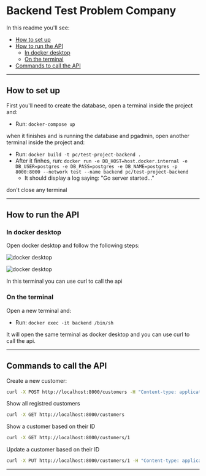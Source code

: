 # Backend Test Problem Company

In this readme you'll see:
- [How to set up](#how-to-set-up)
- [How to run the API](#how-to-run-the-api)
  - [In docker desktop](#in-docker-desktop)
  - [On the terminal](#on-the-terminal)
- [Commands to call the API](#commands-to-call-the-api)

---
## How to set up

First you'll need to create the database, open a terminal inside the project and:

- Run: ``` docker-compose up ```

when it finishes and is running the database and pgadmin, open another terminal inside the project and:

- Run: ``` docker build -t pc/test-project-backend . ```
- After it finhes, run: ``` docker run -e DB_HOST=host.docker.internal -e DB_USER=postgres -e DB_PASS=postgres -e DB_NAME=postgres -p 8000:8000 --network test --name backend pc/test-project-backend ```
  - It should display a log saying: "Go server started..."

don't close any terminal

---
## How to run the API

### In docker desktop
Open docker desktop and follow the following steps:

![docker desktop](https://github.com/KauaLimaMartins/problem-company-backend-test/blob/master/readme-assets/docker-desktop-prtsc-1.png)

![docker desktop](https://github.com/KauaLimaMartins/problem-company-backend-test/blob/master/readme-assets/docker-desktop-prtsc-2.png)

In this terminal you can use curl to call the api
### On the terminal

Open a new terminal and:

- Run: ``` docker exec -it backend /bin/sh ```

It will open the same terminal as docker desktop and you can use curl to call the api.

---
## Commands to call the API

Create a new customer:
```bash
curl -X POST http://localhost:8000/customers -H "Content-type: application/json" -d '{ "firstName": "alex", "lastName": "ferreira", "email": "alex@problem.com", "password": "teste"}'
```

Show all registred customers
```bash
curl -X GET http://localhost:8000/customers
```

Show a customer based on their ID
```bash
curl -X GET http://localhost:8000/customers/1
```

Update a customer based on their ID
```bash
curl -X PUT http://localhost:8000/customers/1 -H "Content-type: application/json" -d '{ "firstName": "Kaua", "lastName": "Lima", "email": "kaua@problem.com", "password": "teste"}'
```

---